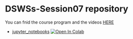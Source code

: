 # DSWSs-Session07 repository

You can fnid the course program and the videos [HERE](http://physics.ipm.ac.ir/~vafaei/scheduls/sess6.html)


- [jupyter_notebooks](https://github.com/vafaei-ar/DSWSs/blob/master/S03/notebooks/) [![Open In Colab](https://colab.research.google.com/assets/colab-badge.svg)](https://colab.research.google.com/github/vafaei-ar/DSWSs/blob/master/S03/notebooks/)



